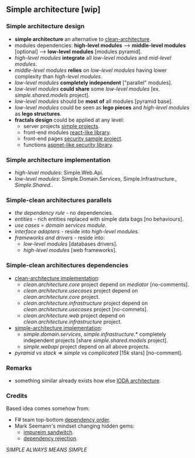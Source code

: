 
## Simple architecture [wip]

### Simple architecture design
- **simple architecture** an alternative to [clean-architecture](https://blog.cleancoder.com/uncle-bob/2012/08/13/the-clean-architecture.html).
- modules dependencies: **high-level modules** --> **middle-level modules** [optional] --> **low-level modules** [modules pyramid].
- *high-level modules* **integrate** all *low-level modules* and *mid-level modules*.
- *middle-level modules* **relies** on *low-level modules* having lower complexity than *high-level modules*.
- *low-level modules* **completely independent** ["parallel" modules].
- *low-level modules* **could share** some *low-level modules* [ex. *simple.shared.models* project].
- *low-level modules* should be **most of** all modules [pyramid base].
- *low-level modules* could be seen as **lego pieces** and *high-level modules* as **lego structures**.
- **fractals design** could be applied at any level:
  - server projects [simple projects](/).
  - front-end modules [react-like library](https://github.com/dragos-tudor/frontend-rendering).
  - front-end pages [security sample project](https://github.com/dragos-tudor/backend-security/tree/main/Security.Sample/frontend-components).
  - functions [aspnet-like security library](https://github.com/dragos-tudor/backend-security).

### Simple architecture implementation
- *high-level modules*: Simple.Web.Api.
- *low-level modules*: Simple.Domain.Services, Simple.Infrastructure.*, Simple.Shared.*.

### Simple-clean architectures parallels
- *the dependency rule* - no dependencies.
- *entities* - rich entities replaced with simple data bags [no behaviours].
- *use cases* = *domain services module*.
- *interface adapters* - reside into *high-level modules*.
- *frameworks and drivers* - reside into:
  - *low-level modules* [databases drivers].
  - *high-level modules* [web frameworks].

### Simple-clean architectures dependencies
- [clean-architecture implementation](https://github.com/ardalis/CleanArchitecture/tree/main/src):
  - *clean.architecture.core* project depend on *mediator* [no-comments].
  - *clean.architecture.usecases* project depend on *clean.architecture.core* project.
  - *clean.architecture.infrastructure* project depend on *clean.architecture.usecases* project [no-commets].
  - *clean.architecture.web* project depend on *clean.architecture.infrastructure* project.
- [simple-architecture implementation](/):
  - *simple.domain.services*, *simple.infrastructure.** completely independent projects [share *simple.shared.models* project].
  - *simple.webapi* project depend on all above projects.
- *pyramid* vs *stack* => *simple* vs *complicated* [15k stars] [no-comment].

### Remarks
- something similar already exists how else [IODA architecture](https://ccd-akademie.de/en/clean-architecture-vs-onion-architecture-vs-hexagonale-architektur/).

### Credits
Based idea comes somehow from:
- F# team top-bottom [dependency order](https://fsharpforfunandprofit.com/posts/recipe-part3/#how-not-to-do-it).
- Mark Seemann's mindset changing hidden gems:
  - [impureim sandwitch](https://blog.ploeh.dk/2020/03/02/impureim-sandwich/).
  - [dependency rejection](https://blog.ploeh.dk/2017/01/27/from-dependency-injection-to-dependency-rejection/).


*SIMPLE ALWAYS MEANS SIMPLE*